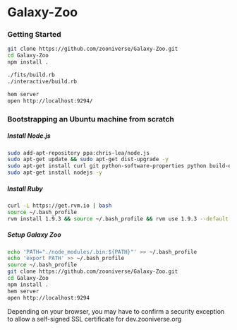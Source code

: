 # Galaxy-Zoo

### Getting Started
```bash
git clone https://github.com/zooniverse/Galaxy-Zoo.git
cd Galaxy-Zoo
npm install .

./fits/build.rb
./interactive/build.rb

hem server
open http://localhost:9294/
```

### Bootstrapping an Ubuntu machine from scratch

##### Install Node.js
```bash
sudo add-apt-repository ppa:chris-lea/node.js
sudo apt-get update && sudo apt-get dist-upgrade -y
sudo apt-get install curl git python-software-properties python build-essential -y
sudo apt-get install nodejs -y
```

##### Install Ruby
```bash
curl -L https://get.rvm.io | bash
source ~/.bash_profile
rvm install 1.9.3 && source ~/.bash_profile && rvm use 1.9.3 --default
```


##### Setup Galaxy Zoo
```bash
echo 'PATH="./node_modules/.bin:${PATH}"' >> ~/.bash_profile
echo 'export PATH' >> ~/.bash_profile
source ~/.bash_profile
git clone https://github.com/zooniverse/Galaxy-Zoo.git
cd Galaxy-Zoo
npm install .
hem server
open http://localhost:9294
```

Depending on your browser, you may have to confirm a security exception to allow a self-signed SSL certificate for dev.zooniverse.org
